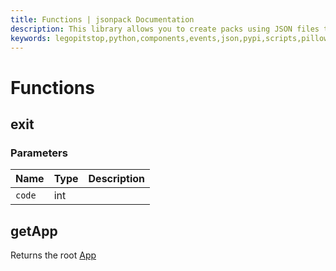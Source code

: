 ```yaml
---
title: Functions | jsonpack Documentation
description: This library allows you to create packs using JSON files to configure your Python Application.
keywords: legopitstop,python,components,events,json,pypi,scripts,pillow,pack,manifests,pythonpackage,schemaser
---
```


# Functions

## exit

### Parameters

| Name   | Type | Description |
| ------ | ---- | ----------- |
| `code` | int  |             |

## getApp

Returns the root [App](./App.md)
